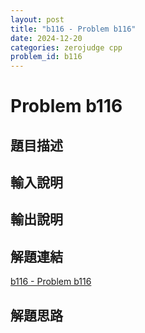 ```yaml
---
layout: post
title: "b116 - Problem b116"
date: 2024-12-20
categories: zerojudge cpp
problem_id: b116
---
```


# Problem b116

## 題目描述



## 輸入說明



## 輸出說明



## 解題連結

[b116 - Problem b116](https://zerojudge.tw/ShowProblem?problemid=b116)

## 解題思路

